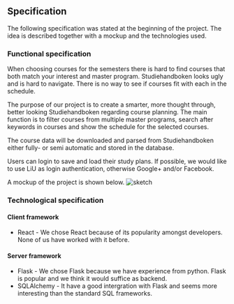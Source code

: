 ## Specification
The following specification was stated at the beginning of the project.
The idea is described together with a mockup and the technologies used.

### Functional specification
When choosing courses for the semesters there is hard to find courses that both match your interest and master program. Studiehandboken looks ugly and is hard to navigate. There is no way to see if courses fit with each in the schedule.

The purpose of our project is to create a smarter, more thought through, better looking Studiehandboken regarding course planning.
The main function is to filter courses from multiple master programs, search after keywords in courses and show the schedule for the selected courses.

The course data will be downloaded and parsed from Studiehandboken either fully- or semi automatic and stored in the database.

Users can login to save and load their study plans.
If possible, we would like to use LiU as login authentication, otherwise Google+ and/or Facebook.

A mockup of the project is shown below.
![sketch](https://gitlab.ida.liu.se/ludno249/TDDD272017_project/raw/master/doc/skiss.png)

### Technological specification
#### Client framework
* React - We chose React because of its popularity amongst developers. None of us have worked with it before.

#### Server framework
* Flask - We chose Flask because we have experience from python. Flask is popular and we think it would suffice as backend.
* SQLAlchemy - It have a good intergration with Flask and seems more interesting than the standard SQL frameworks.

